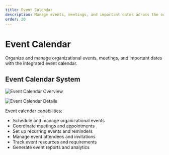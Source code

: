 ```yaml
---
title: Event Calendar
description: Manage events, meetings, and important dates across the organization.
order: 20
---
```


# Event Calendar

Organize and manage organizational events, meetings, and important dates with the integrated event calendar.

## Event Calendar System

![Event Calendar Overview](/guide-books/web-version/20-event-calendar-1.jpg)

![Event Calendar Details](/guide-books/web-version/20-event-calendar-2.jpg)

Event calendar capabilities:
- Schedule and manage organizational events
- Coordinate meetings and appointments
- Set up recurring events and reminders
- Manage event attendees and invitations
- Track event resources and requirements
- Generate event reports and analytics
